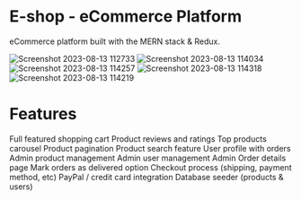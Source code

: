 # E-shop - eCommerce Platform

eCommerce platform built with the MERN stack & Redux.

![Screenshot 2023-08-13 112733](https://github.com/Kfir1/E-shop/assets/74601204/a7b2dedf-7de1-4337-ae2b-958016966619)
![Screenshot 2023-08-13 114034](https://github.com/Kfir1/E-shop/assets/74601204/eda99a99-c8a3-4a81-bc03-804d3c30dcbb)
![Screenshot 2023-08-13 114257](https://github.com/Kfir1/E-shop/assets/74601204/eccdb1a7-d513-46cb-92a6-f3228edba18e)
![Screenshot 2023-08-13 114318](https://github.com/Kfir1/E-shop/assets/74601204/385c9ae4-5722-4fdb-8ffc-bfff5570aa5a)
![Screenshot 2023-08-13 114219](https://github.com/Kfir1/E-shop/assets/74601204/dd175d8e-d348-4e3e-a349-3db2ee12c57b)


# Features

Full featured shopping cart
Product reviews and ratings
Top products carousel
Product pagination
Product search feature
User profile with orders
Admin product management
Admin user management
Admin Order details page
Mark orders as delivered option
Checkout process (shipping, payment method, etc)
PayPal / credit card integration
Database seeder (products & users)
